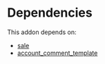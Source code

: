 # Dependencies

This addon depends on:

- [sale](https://github.com/bringout/oca-ocb-sale/tree/3e269fa48ad4d81d3305977a3a962b1dc0f75ef3/odoo-bringout-oca-ocb-sale)
- [account_comment_template](https://github.com/bringout/oca-technical)
